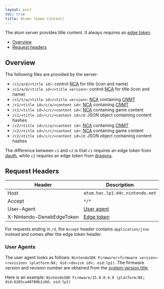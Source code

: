 ```yaml
---
layout: post
toc: true
title: Atumn (Game Content)
---
```


The atum server provides title content. It always requires an [edge token](/docs/switch/dauth).

* [Overview](#overview)
* [Request headers](#request-headers)

## Overview

The following files are provided by the server:

* `/c1/a/d/<title id>`: control [NCA] for title (icon and name)
* `/c1/a/d/<title id>/<title version>`: control [NCA] for title (icon and name)
* `/c1/t/a/<title id>/<title version>`: [NCA] containing [CNMT]
* `/c1/<title id>/c/a/<content id>`: [NCA] containing [CNMT]
* `/c1/<title id>/c/c/<content id>`: [NCA] containing game content
* `/c1/<title id>/c/c/<content id>/d`: JSON object containing content hashes
* `/c2/<title id>/c/a/<content id>`: [NCA] containing [CNMT]
* `/c2/<title id>/c/c/<content id>`: [NCA] containing game content
* `/c2/<title id>/c/c/<content id>/d`: JSON object containing content hashes

The difference between `c1` and `c2` is that `c1` requires an edge token from [dauth](/docs/switch/dauth), while `c2` requires an edge token from [dragons](/docs/switch/dragons).

## Request Headers

| Header                    | Description                      |
|---------------------------|----------------------------------|
| Host                      | `atum.hac.lp1.d4c.nintendo.net`  |
| Accept                    | `*/*`                            |
| User-Agent                | [User agent](#user-agents)       |
| X-Nintendo-DenebEdgeToken | [Edge token](/docs/switch/dauth) |

For requests ending in `/d`, the `Accept` header contains `application/json` instead and comes after the edge token header.

### User Agents

The user agent looks as follows: `NintendoSDK Firmware/<firmware version>-<revision> (platform:NX; did:<device id>; eid:lp1)`. The firmware version and revision number are obtained from the [system version title](https://switchbrew.org/wiki/System_Version_Title).

Here is an example: `NintendoSDK Firmware/15.0.0-4.0 (platform:NX; did:6265ca40780b1c0d; eid:lp1)`

[CNMT]: https://switchbrew.org/wiki/CNMT
[NCA]: https://switchbrew.org/wiki/NCA
[NCAs]: https://switchbrew.org/wiki/NCA
